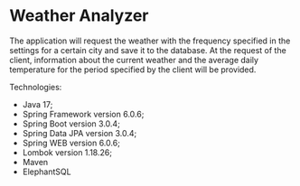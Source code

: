 # Weather Analyzer
The application will request the weather with the frequency specified in the settings for a certain city 
and save it to the database. At the request of the client, information about the current weather and 
the average daily temperature for the period specified by the client will be provided.


Technologies:
* Java 17;
* Spring Framework version 6.0.6;
* Spring Boot version 3.0.4;
* Spring Data JPA version 3.0.4;
* Spring WEB version 6.0.6;
* Lombok version 1.18.26;
* Maven
* ElephantSQL